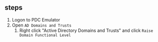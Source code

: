 ## steps

1. Logon to PDC Emulator
2. Open `AD Domains and Trusts`
   1. Right click "Active Directory Domains and Trusts" and click `Raise Domain Functional Level`